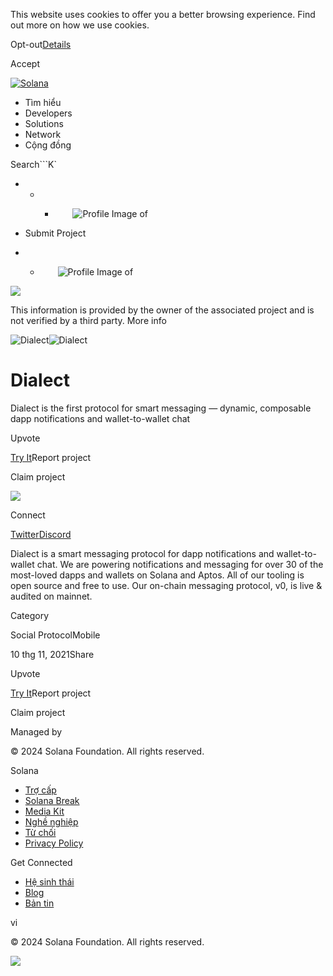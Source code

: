 This website uses cookies to offer you a better browsing experience. Find out
more on how we use cookies.

Opt-out[Details](/vi/privacy-policy#collection-of-information)

Accept

[![Solana](/_next/static/media/logotype.e4df684f.svg)](/vi)

  * Tìm hiểu
  * Developers
  * Solutions
  * Network
  * Cộng đồng 

Search```K`

  *   *   * ![](data:image/svg+xml,%3csvg%20xmlns=%27http://www.w3.org/2000/svg%27%20version=%271.1%27%20width=%2728%27%20height=%2728%27/%3e)![Profile Image of ](/_next/static/media/ecosystem_user.7ebb52fa.svg)

  * Submit Project
  *   * ![](data:image/svg+xml,%3csvg%20xmlns=%27http://www.w3.org/2000/svg%27%20version=%271.1%27%20width=%2728%27%20height=%2728%27/%3e)![Profile Image of ](/_next/static/media/ecosystem_user.7ebb52fa.svg)

![](/_next/image?url=%2F_next%2Fstatic%2Fmedia%2Fhero.631479cd.png&w=3840&q=75)

This information is provided by the owner of the associated project and is not
verified by a third party. More info

![Dialect](/_next/image?url=%2Fapi%2Fprojectimg%2Fckwgwih0e36688eysx73jnk7q3%3Ftype%3DLOGO&w=3840&q=75)![Dialect](/_next/image?url=%2Fapi%2Fprojectimg%2Fckwgwih0e36688eysx73jnk7q3%3Ftype%3DLOGO&w=3840&q=75)

# Dialect

Dialect is the first protocol for smart messaging — dynamic, composable dapp
notifications and wallet-to-wallet chat

Upvote

[Try It](https://www.dialect.to)Report project

Claim project

![](/api/projectimg/ckwgwih0e36688eysx73jnk7q3?type=IMG&number=0)

Connect

[Twitter](https://twitter.com/saydialect)[Discord](https://discord.com/invite/dialect)

Dialect is a smart messaging protocol for dapp notifications and wallet-to-
wallet chat. We are powering notifications and messaging for over 30 of the
most-loved dapps and wallets on Solana and Aptos. All of our tooling is open
source and free to use. Our on-chain messaging protocol, v0, is live & audited
on mainnet.

Category

Social ProtocolMobile

10 thg 11, 2021Share

Upvote

[Try It](https://www.dialect.to)Report project

Claim project

Managed by

[](/vi)

[](/youtube)[](/twitter)[](/discord)[](/reddit)[](/github)[](/telegram)

© 2024 Solana Foundation. All rights reserved.

Solana

  * [Trợ cấp](https://solana.org/grants)
  * [Solana Break](https://break.solana.com/)
  * [Media Kit](/vi/branding)
  * [Nghề nghiệp ](https://jobs.solana.com/)
  * [Từ chối](/vi/tos)
  * [Privacy Policy](/vi/privacy-policy)

Get Connected

  * [Hệ sinh thái](/vi/ecosystem)
  * [Blog](/vi/news)
  * [Bản tin](/vi/newsletter)

vi

© 2024 Solana Foundation. All rights reserved.

![](/api/projectimg/ckwgwih0e36688eysx73jnk7q3?type=IMG&number=0)

